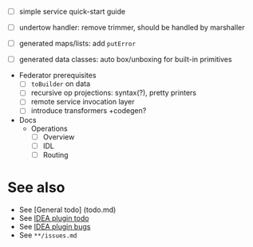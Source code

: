 - [ ] simple service quick-start guide

- [ ] undertow handler: remove trimmer, should be handled by marshaller
- [ ] generated maps/lists: add `putError`
- [ ] generated data classes: auto box/unboxing for built-in primitives

- Federator prerequisites
  - [ ] `toBuilder` on data
  - [ ] recursive op projections: syntax(?), pretty printers
  - [ ] remote service invocation layer
  - [ ] introduce transformers +codegen?

- Docs
  - Operations
    - [ ] Overview
    - [ ] IDL
    - [ ] Routing

# See also
- See [General todo] (todo.md)
- See [IDEA plugin todo](idea-plugin/todo.md)
- See [IDEA plugin bugs](idea-plugin/bugs.md)
- See `**/issues.md`
